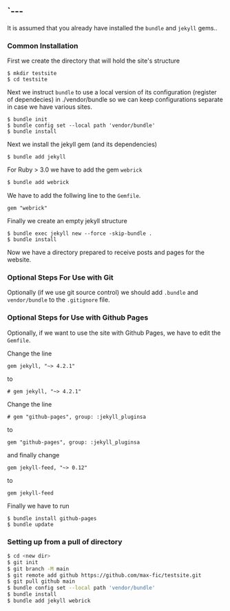 `---
---

It is assumed that you already have installed the `bundle` and `jekyll` gems..

### Common Installation

First we create the directory that will hold the site's structure

```
$ mkdir testsite
$ cd testsite
```

Next we instruct `bundle` to use a local version of its configuration
 (register of dependecies) in ./vendor/bundle so we can keep configurations separate in case we have various sites.

```
$ bundle init
$ bundle config set --local path 'vendor/bundle'
$ bundle install
```


Next we install the jekyll gem (and its dependencies)

```
$ bundle add jekyll
```

For Ruby > 3.0 we have to add the gem `webrick`

```sh
$ bundle add webrick
```

We have to add the follwing line to the `Gemfile`.

```
gem "webrick"
```

Finally we create an empty jekyll structure

```
$ bundle exec jekyll new --force -skip-bundle .
$ bundle install
```

Now we have a directory prepared to receive posts and pages for the website.

### Optional Steps For Use with Git

Optionally (if we use git source control) we should add
`.bundle` and `vendor/bundle` to the `.gitignore` file.

### Optional Steps for Use with Github Pages

Optionally, if we want to use the site with Github Pages, we have to edit the 
`Gemfile`. 

Change the line

```gem jekyll, "~> 4.2.1"```

to

```# gem jekyll, "~> 4.2.1"```


Change the line

```# gem "github-pages", group: :jekyll_pluginsa```

to

```gem "github-pages", group: :jekyll_pluginsa```

and finally change 

```
gem jekyll-feed, "~> 0.12"
```

to

```
gem jekyll-feed
```

Finally we have to run

```
$ bundle install github-pages
$ bundle update
```



### Setting up from a pull of directory

```sh
$ cd <new dir>
$ git init
$ git branch -M main
$ git remote add github https://github.com/max-fic/testsite.git
$ git pull github main
$ bundle config set --local path 'vendor/bundle'
$ bundle install
$ bundle add jekyll webrick